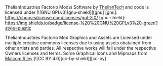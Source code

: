 ThelianIndustries Factorio Mod\s Software by [ThelianTech](https://github.com/ThelianTech) and code is licensed under [![GNU GPLv3][gnu-shield]][gnu]
[gnu]: https://choosealicense.com/licenses/gpl-3.0/
[gnu-shield]: https://img.shields.io/badge/license-%20%20GNU%20GPLv3%20-green?style=plastic

ThelianIndustires Factorio Mod Graphics and Assets are Licensed under multiple creative commons licenses due to using assets obatained from other artists and parties. All respective works will fall under the respective Owners licenses and terms.
Some Graphical Icons and Mipmaps from [Malcom Riley](https://github.com/malcolmriley) [![CC BY 4.0][cc-by-shield]][cc-by]
